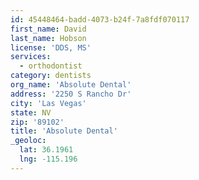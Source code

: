 ```yaml
---
id: 45448464-badd-4073-b24f-7a8fdf070117
first_name: David
last_name: Hobson
license: 'DDS, MS'
services:
  - orthodontist
category: dentists
org_name: 'Absolute Dental'
address: '2250 S Rancho Dr'
city: 'Las Vegas'
state: NV
zip: '89102'
title: 'Absolute Dental'
_geoloc:
  lat: 36.1961
  lng: -115.196
---
```

